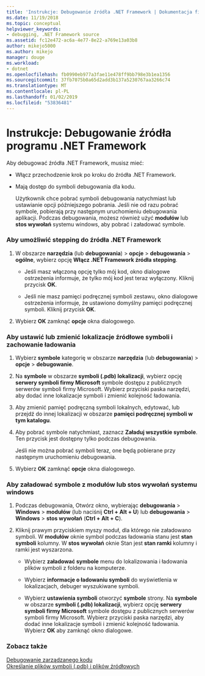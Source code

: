 ```yaml
---
title: 'Instrukcje: Debugowanie źródła .NET Framework | Dokumentacja firmy Microsoft'
ms.date: 11/19/2018
ms.topic: conceptual
helpviewer_keywords:
- debugging, .NET Framework source
ms.assetid: fc12e472-ac6a-4e77-8e22-a769e13a03b8
author: mikejo5000
ms.author: mikejo
manager: douge
ms.workload:
- dotnet
ms.openlocfilehash: fb0990eb977a3fae11e478ff9bb798e3b1ea1356
ms.sourcegitcommit: 37fb7075b0a65d2add3b137a5230767aa3266c74
ms.translationtype: MT
ms.contentlocale: pl-PL
ms.lasthandoff: 01/02/2019
ms.locfileid: "53836481"
---
```

# <a name="how-to-debug-net-framework-source"></a>Instrukcje: Debugowanie źródła programu .NET Framework

Aby debugować źródła .NET Framework, musisz mieć:

- Włącz przechodzenie krok po kroku do źródła .NET Framework.  
  
- Mają dostęp do symboli debugowania dla kodu. 
  
  Użytkownik chce pobrać symboli debugowania natychmiast lub ustawianie opcji późniejszego pobrania. Jeśli nie od razu pobrać symbole, pobierają przy następnym uruchomieniu debugowania aplikacji. Podczas debugowania, możesz również użyć **modułów** lub **stos wywołań** systemu windows, aby pobrać i załadować symbole.  
  
### <a name="to-enable-stepping-into-net-framework-source"></a>Aby umożliwić stepping do źródła .NET Framework 
  
1. W obszarze **narzędzia** (lub **debugowania**) > **opcje** > **debugowania** > **ogólne**, wybierz opcję **Włącz .NET Framework źródła stepping**.  
   
   - Jeśli masz włączoną opcję tylko mój kod, okno dialogowe ostrzeżenia informuje, że tylko mój kod jest teraz wyłączony. Kliknij przycisk **OK**.  
   
   - Jeśli nie masz pamięci podręcznej symboli zestawu, okno dialogowe ostrzeżenia informuje, że ustawiono domyślny pamięci podręcznej symboli. Kliknij przycisk **OK**.  
   
1. Wybierz **OK** zamknąć **opcje** okna dialogowego.
  
### <a name="to-set-or-change-symbol-source-locations-and-loading-behavior"></a>Aby ustawić lub zmienić lokalizacje źródłowe symboli i zachowanie ładowania

1. Wybierz **symbole** kategorię w obszarze **narzędzia** (lub **debugowania**) > **opcje** > **debugowanie**.  
  
1. Na **symbole** w obszarze **symboli (.pdb) lokalizacji**, wybierz opcję **serwery symboli firmy Microsoft** symbole dostępu z publicznych serwerów symboli firmy Microsoft. Wybierz przyciski paska narzędzi, aby dodać inne lokalizacje symboli i zmienić kolejność ładowania. 
   
1. Aby zmienić pamięć podręczną symboli lokalnych, edytować, lub przejdź do innej lokalizacji w obszarze **pamięci podręcznej symboli w tym katalogu**.  
   
1. Aby pobrać symbole natychmiast, zaznacz **Załaduj wszystkie symbole**. Ten przycisk jest dostępny tylko podczas debugowania.  
   
   Jeśli nie można pobrać symboli teraz, one będą pobierane przy następnym uruchomieniu debugowania.  
   
1. Wybierz **OK** zamknąć **opcje** okna dialogowego.  
  
### <a name="to-load-symbols-from-the-modules-or-call-stack-windows"></a>Aby załadować symbole z modułów lub stos wywołań systemu windows  
  
1. Podczas debugowania, Otwórz okno, wybierając **debugowania** > **Windows** > **modułów** (lub naciśnij **Ctrl + Alt + U**) lub **debugowania** > **Windows** > **stos wywołań** (**Ctrl + Alt + C**). 
   
1. Kliknij prawym przyciskiem myszy moduł, dla którego nie załadowano symboli. W **modułów** oknie symbol podczas ładowania stanu jest **stan symboli** kolumny. W **stos wywołań** oknie Stan jest **stan ramki** kolumny i ramki jest wyszarzona. 
   
   - Wybierz **załadować symbole** menu do lokalizowania i ładowania plików symboli z folderu na komputerze. 
   
   - Wybierz **informacje o ładowaniu symboli** do wyświetlenia w lokalizacjach, debuger wyszukiwane symboli.  
   
   - Wybierz **ustawienia symboli** otworzyć **symbole** strony. Na **symbole** w obszarze **symboli (.pdb) lokalizacji**, wybierz opcję **serwery symboli firmy Microsoft** symbole dostępu z publicznych serwerów symboli firmy Microsoft. Wybierz przyciski paska narzędzi, aby dodać inne lokalizacje symboli i zmienić kolejność ładowania. Wybierz **OK** aby zamknąć okno dialogowe. 
  
### <a name="see-also"></a>Zobacz także  
 [Debugowanie zarządzanego kodu](../debugger/debugging-managed-code.md)   
 [Określanie plików symboli (.pdb) i plików źródłowych](../debugger/specify-symbol-dot-pdb-and-source-files-in-the-visual-studio-debugger.md)